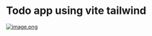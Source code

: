 # Todo app using vite tailwind
 
[![image.png](https://i.postimg.cc/zfNTZr3X/image.png)](https://postimg.cc/HrSrXFQf)